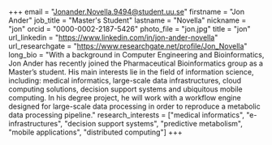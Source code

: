 +++
email = "Jonander.Novella.9494@student.uu.se"
firstname = "Jon Ander"
job_title = "Master's Student"
lastname = "Novella"
nickname = "jon"
orcid = "0000-0002-2187-5426"
photo_file = "jon.jpg"
title = "jon"
url_linkedin = "https://www.linkedin.com/in/jon-ander-novella"
url_researchgate = "https://www.researchgate.net/profile/Jon_Novella"
long_bio = "With a background in Computer Engineering and Bioinformatics, Jon Ander has recently joined the Pharmaceutical Bioinformatics group as a Master’s student. His main interests lie in the field of information science, including: medical informatics, large-scale data infrastructures, cloud computing solutions, decision support systems and ubiquitous mobile computing. In his degree project, he will work with a workflow engine designed for large-scale data processing in order to reproduce a metabolic data processing pipeline."
research_interests = ["medical informatics", "e-infrastructures", "decision support systems", "predictive metabolism", "mobile applications", "distributed computing"]
+++
